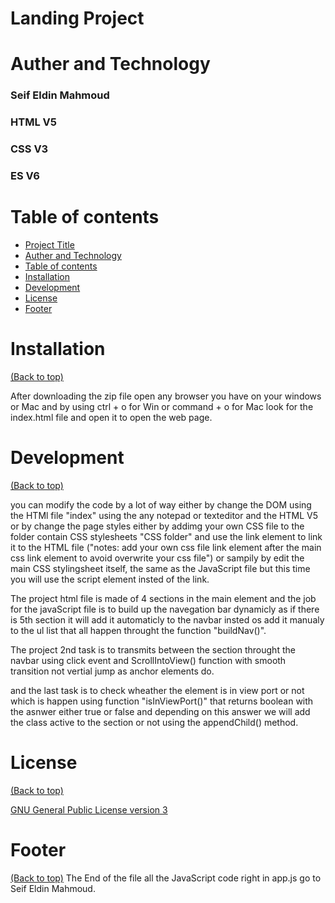 # Landing Project

# Auther and Technology
### Seif Eldin Mahmoud
### HTML V5
### CSS V3
### ES V6

# Table of contents
- [Project Title](#project-title)
- [Auther and Technology](#Auther-and-Technology)
- [Table of contents](#table-of-contents)
- [Installation](#installation)
- [Development](#development)
- [License](#license)
- [Footer](#footer)

# Installation
[(Back to top)](#table-of-contents)

After downloading the zip file open any browser you have on your windows or Mac and by using ctrl + o for Win or command + o for Mac look for the index.html file and open it to open the  web page.

# Development
[(Back to top)](#table-of-contents)

you can modify the code by a lot of way either by change the DOM using the HTMl file "index" using the any notepad or texteditor and the HTML V5 or by change the page styles either by addimg your own CSS file to the folder contain CSS stylesheets "CSS folder" and use the link element to link it to the HTML file ("notes: add your own css file link element after the main css link element to avoid overwrite your css file") or sampily by edit the main CSS stylingsheet itself, the same as the JavaScript file but this time you will use the script element insted of the link.

The project html file is made of 4 sections in the main element and the job for the javaScript file is to build up the navegation bar dynamicly as if there is 5th section it will add it automaticly to the navbar insted os add it manualy to the ul list that all happen throught the function "buildNav()".

The project 2nd task is to transmits between the section throught the navbar using click event and ScrollIntoView() function with smooth transition not vertial jump as anchor elements do.

and the last task is to check wheather the element is in view port or not which is happen using function "isInViewPort()" that returns boolean with the asnwer either true or false and depending on this answer we will add the class active to the section or not using the appendChild() method. 

# License
[(Back to top)](#table-of-contents)

[GNU General Public License version 3](https://opensource.org/licenses/GPL-3.0)

# Footer
[(Back to top)](#table-of-contents)
The End of the file all the JavaScript code right in app.js go to Seif Eldin Mahmoud.